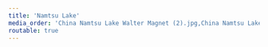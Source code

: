 ```yaml
---
title: 'Namtsu Lake'
media_order: 'China Namtsu Lake Walter Magnet (2).jpg,China Namtsu Lake Walter Magnet (3).jpg,China Namtsu Lake Walter Magnet (4).jpg,China Namtsu Lake Walter Magnet (5).jpg,China Namtsu Lake Walter Magnet (6).jpg,China Namtsu Lake Walter Magnet (7).jpg,China Namtsu Lake Walter Magnet (8).jpg,China Namtsu Lake Walter Magnet (9).jpg,China Namtsu Lake Walter Magnet (10).jpg,China Namtsu Lake Walter Magnet (11).jpg,China Namtsu Lake Walter Magnet (12).jpg,China Namtsu Lake Walter Magnet (13).jpg,China Namtsu Lake Walter Magnet (14).jpg,China Namtsu Lake Walter Magnet (15).jpg,China Namtsu Lake Walter Magnet (16).jpg,China Namtsu Lake Walter Magnet (17).jpg,China Namtsu Lake Walter Magnet (18).jpg,China Namtsu Lake Walter Magnet (19).jpg,China Namtsu Lake Walter Magnet (21).jpg'
routable: true
---
```


